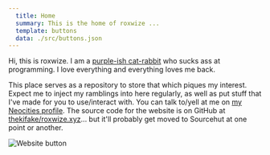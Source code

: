 ```yaml
---
  title: Home
  summary: This is the home of roxwize ...
  template: buttons
  data: ./src/buttons.json
---
```

Hi, this is <span class="t3t3">roxwize</span>. I am a [purple-ish cat-rabbit](me.html) who sucks ass at programming. I love everything and everything loves me back.

This place serves as a repository to store that which piques my interest. Expect me to inject my ramblings into here regularly, as well as put stuff that I've made for you to use/interact with. You can talk to/yell at me on [my Neocities profile](https://neocities.org/site/hoylecake). The source code for the website is on GitHub at [thekifake/roxwize.xyz](https://github.com/thekifake/roxwize.xyz)... but it'll probably get moved to Sourcehut at one point or another.

<img src="../static/img/button.png" alt="Website button" title="Website button" class="btn" /><br />
